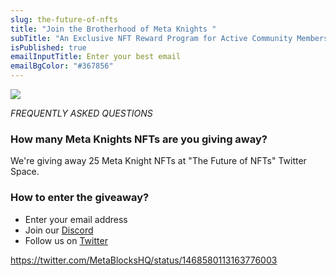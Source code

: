 ```yaml
---
slug: the-future-of-nfts
title: "Join the Brotherhood of Meta Knights "
subTitle: "An Exclusive NFT Reward Program for Active Community Members "
isPublished: true
emailInputTitle: Enter your best email
emailBgColor: "#367856"
---
```

![](/img/content/campaigns/the-future-of-nfts.png)

*FREQUENTLY ASKED QUESTIONS*

### How many Meta Knights NFTs are you giving away?

We're giving away 25 Meta Knight NFTs at "The Future of NFTs" Twitter Space. 

### How to enter the giveaway?

* Enter your email address 
* Join our [Discord](https://discord.com/invite/meta-blocks) 
* Follow us on [Twitter](https://twitter.com/MetaBlocksHQ)

https://twitter.com/MetaBlocksHQ/status/1468580113163776003